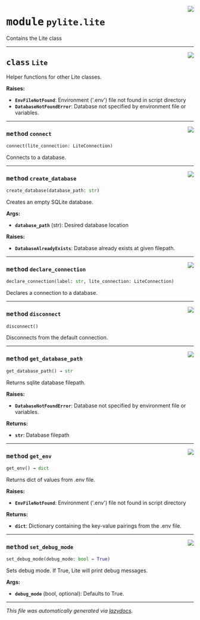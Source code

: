 <!-- markdownlint-disable -->

<a href="../pylite/lite.py#L0"><img align="right" style="float:right;" src="https://img.shields.io/badge/-source-cccccc?style=flat-square"></a>

# <kbd>module</kbd> `pylite.lite`
Contains the Lite class 



---

<a href="../pylite/lite.py#L14"><img align="right" style="float:right;" src="https://img.shields.io/badge/-source-cccccc?style=flat-square"></a>

## <kbd>class</kbd> `Lite`
Helper functions for other Lite classes. 



**Raises:**
 
 - <b>`EnvFileNotFound`</b>:  Environment ('.env') file not found in script directory 
 - <b>`DatabaseNotFoundError`</b>:  Database not specified by environment file or variables. 




---

<a href="../pylite/lite.py#L92"><img align="right" style="float:right;" src="https://img.shields.io/badge/-source-cccccc?style=flat-square"></a>

### <kbd>method</kbd> `connect`

```python
connect(lite_connection: LiteConnection)
```

Connects to a database. 

---

<a href="../pylite/lite.py#L74"><img align="right" style="float:right;" src="https://img.shields.io/badge/-source-cccccc?style=flat-square"></a>

### <kbd>method</kbd> `create_database`

```python
create_database(database_path: str)
```

Creates an empty SQLite database. 



**Args:**
 
 - <b>`database_path`</b> (str):  Desired database location 



**Raises:**
 
 - <b>`DatabaseAlreadyExists`</b>:  Database already exists at given filepath. 

---

<a href="../pylite/lite.py#L110"><img align="right" style="float:right;" src="https://img.shields.io/badge/-source-cccccc?style=flat-square"></a>

### <kbd>method</kbd> `declare_connection`

```python
declare_connection(label: str, lite_connection: LiteConnection)
```

Declares a connection to a database. 

---

<a href="../pylite/lite.py#L100"><img align="right" style="float:right;" src="https://img.shields.io/badge/-source-cccccc?style=flat-square"></a>

### <kbd>method</kbd> `disconnect`

```python
disconnect()
```

Disconnects from the default connection. 

---

<a href="../pylite/lite.py#L54"><img align="right" style="float:right;" src="https://img.shields.io/badge/-source-cccccc?style=flat-square"></a>

### <kbd>method</kbd> `get_database_path`

```python
get_database_path() → str
```

Returns sqlite database filepath. 



**Raises:**
 
 - <b>`DatabaseNotFoundError`</b>:  Database not specified by environment file or variables. 



**Returns:**
 
 - <b>`str`</b>:  Database filepath 

---

<a href="../pylite/lite.py#L35"><img align="right" style="float:right;" src="https://img.shields.io/badge/-source-cccccc?style=flat-square"></a>

### <kbd>method</kbd> `get_env`

```python
get_env() → dict
```

Returns dict of values from .env file. 



**Raises:**
 
 - <b>`EnvFileNotFound`</b>:  Environment ('.env') file not found in script directory 



**Returns:**
 
 - <b>`dict`</b>:  Dictionary containing the key-value pairings from the .env file. 

---

<a href="../pylite/lite.py#L26"><img align="right" style="float:right;" src="https://img.shields.io/badge/-source-cccccc?style=flat-square"></a>

### <kbd>method</kbd> `set_debug_mode`

```python
set_debug_mode(debug_mode: bool = True)
```

Sets debug mode. If True, Lite will print debug messages. 



**Args:**
 
 - <b>`debug_mode`</b> (bool, optional):  Defaults to True. 




---

_This file was automatically generated via [lazydocs](https://github.com/ml-tooling/lazydocs)._
